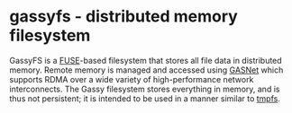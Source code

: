 gassyfs - distributed memory filesystem
=======

GassyFS is a [FUSE](http://fuse.sourceforge.net/)-based filesystem that stores all file data in distributed memory. Remote memory is managed and accessed using [GASNet](http://gasnet.lbl.gov/) which supports RDMA over a wide variety of high-performance network interconnects. The Gassy filesystem stores everything in memory, and is thus not persistent; it is intended to be used in a manner similar to [tmpfs](http://en.wikipedia.org/wiki/Tmpfs).
